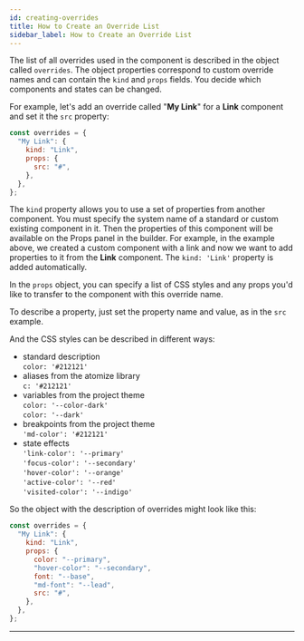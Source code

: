```yaml
---
id: creating-overrides
title: How to Create an Override List
sidebar_label: How to Create an Override List
---
```


The list of all overrides used in the component is described in the object called `overrides`. The object properties correspond to custom override names and can contain the `kind` and `props` fields. You decide which components and states can be changed.

For example, let's add an override called "**My Link**" for a **Link** component and set it the `src` property:

```js
const overrides = {
  "My Link": {
    kind: "Link",
    props: {
      src: "#",
    },
  },
};
```

The `kind` property allows you to use a set of properties from another component. You must specify the system name of a standard or custom existing component in it. Then the properties of this component will be available on the Props panel in the builder. For example, in the example above, we created a custom component with a link and now we want to add properties to it from the **Link** component. The `kind: 'Link'` property is added automatically.

In the `props` object, you can specify a list of CSS styles and any props you'd like to transfer to the component with this override name.

To describe a property, just set the property name and value, as in the `src` example.

And the CSS styles can be described in different ways:

- standard description<br/>`color: '#212121'`
- aliases from the atomize library<br/>`c: '#212121'`
- variables from the project theme<br/>`color: '--color-dark'`<br/>`color: '--dark'`
- breakpoints from the project theme<br/>`'md-color': '#212121'`
- state effects<br/>`'link-color': '--primary'`<br/>`'focus-color': '--secondary'`<br/>`'hover-color': '--orange'`<br/>`'active-color': '--red'`<br/>`'visited-color': '--indigo'`

So the object with the description of overrides might look like this:

```js
const overrides = {
  "My Link": {
    kind: "Link",
    props: {
      color: "--primary",
      "hover-color": "--secondary",
      font: "--base",
      "md-font": "--lead",
      src: "#",
    },
  },
};
```

---
